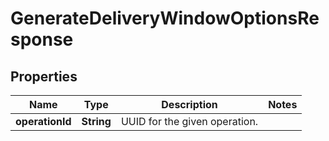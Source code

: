# GenerateDeliveryWindowOptionsResponse

## Properties
Name | Type | Description | Notes
------------ | ------------- | ------------- | -------------
**operationId** | **String** | UUID for the given operation. | 
